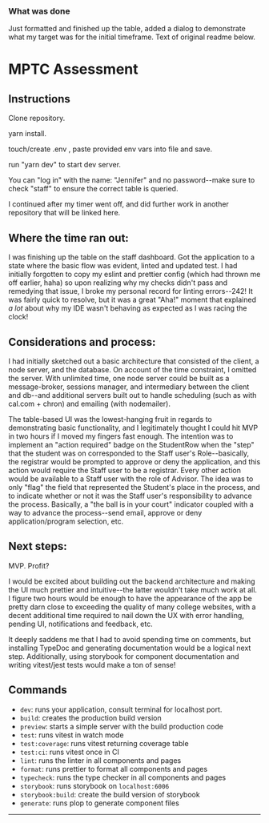 
### What was done

Just formatted and finished up the table, added a dialog to demonstrate what my target was for the initial timeframe.
Text of original readme below.

# MPTC Assessment

## Instructions

Clone repository.

yarn install.

touch/create .env , paste provided env vars into file and save.

run "yarn dev" to start dev server.


You can "log in" with the name: "Jennifer" and no password--make sure to check "staff" to ensure the correct table is queried. 

I continued after my timer went off, and did further work in another repository that will be linked here. 

## Where the time ran out:

I was finishing up the table on the staff dashboard. Got the application to a state where the basic flow was evident, linted and updated test. I had initially forgotten to copy my eslint and prettier config (which had thrown me off earlier, haha) so upon realizing why my checks didn't pass and remedying that issue, I broke my personal record for linting errors--242! It was fairly quick to resolve, but it was a great "Aha!" moment that explained *a lot* about why my IDE wasn't behaving as expected as I was racing the clock!

## Considerations and process:

I had initially sketched out a basic architecture that consisted of the client, a node server, and the database. On account of the time constraint, I omitted the server. With unlimited time, one node server could be built as a message-broker, sessions manager, and intermediary between the client and db--and additional servers built out to handle scheduling (such as with cal.com + chron) and emailing (with nodemailer). 

The table-based UI was the lowest-hanging fruit in regards to demonstrating basic functionality, and I legitimately thought I could hit MVP in two hours if I moved my fingers fast enough. The intention was to implement an "action required" badge on the StudentRow when the "step" that the student was on corresponded to the Staff user's Role--basically, the registrar would be prompted to approve or deny the application, and this action would require the Staff user to be a registrar. Every other action would be available to a Staff user with the role of Advisor. The idea was to only "flag" the field that represented the Student's place in the process, and to indicate whether or not it was the Staff user's responsibility to advance the process. Basically, a "the ball is in your court" indicator coupled with a way to advance the process--send email, approve or deny application/program selection, etc.


## Next steps:

MVP. Profit?

I would be excited about building out the backend architecture and making the UI much prettier and intuitive--the latter wouldn't take much work at all. I figure two hours would be enough to have the appearance of the app be pretty darn close to exceeding the quality of many college websites, with a decent additional time required to nail down the UX with error handling, pending UI, notifications and feedback, etc. 

It deeply saddens me that I had to avoid spending time on comments, but installing TypeDoc and generating documentation would be a logical next step. Additionally, using storybook for component documentation and writing vitest/jest tests would make a ton of sense!



## Commands

- `dev`: runs your application, consult terminal for localhost port.
- `build`: creates the production build version
- `preview`: starts a simple server with the build production code
- `test`: runs vitest in watch mode
- `test:coverage`: runs vitest returning coverage table
- `test:ci`: runs vitest once in CI
- `lint`: runs the linter in all components and pages
- `format`: runs prettier to format all components and pages
- `typecheck`: runs the type checker in all components and pages
- `storybook`: runs storybook on `localhost:6006`
- `storybook:build`: create the build version of storybook
- `generate`: runs plop to generate component files

---

